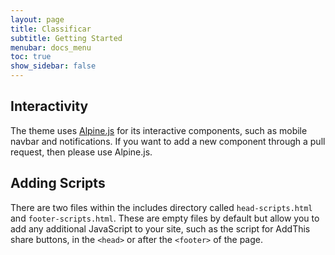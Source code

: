 ```yaml
---
layout: page
title: Classificar
subtitle: Getting Started
menubar: docs_menu
toc: true
show_sidebar: false
---
```


## Interactivity

The theme uses [Alpine.js](https://github.com/alpinejs/alpine) for its interactive components, such as mobile navbar and notifications. If you want to add a new component through a pull request, then please use Alpine.js.

## Adding Scripts

There are two files within the includes directory called `head-scripts.html` and `footer-scripts.html`. These are empty files by default but allow you to add any additional JavaScript to your site, such as the script for AddThis share buttons, in the `<head>` or after the `<footer>` of the page.